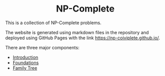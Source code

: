 # $$\text{NP-Complete}$$

This is a collection of NP-Complete problems.

The website is generated using markdown files in the repository and deployed using GitHub Pages with the link https://np-coiviplete.github.io/.

There are three major components:
- [Introduction](./index.md)
- [Foundations](./NP-Complete-Foundations.md)
- [Family Tree](./NP-Complete-Family-Tree.md)
